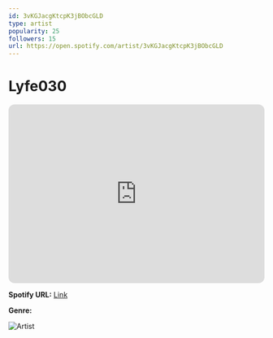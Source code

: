 ```yaml
---
id: 3vKGJacgKtcpK3jBObcGLD
type: artist
popularity: 25
followers: 15
url: https://open.spotify.com/artist/3vKGJacgKtcpK3jBObcGLD
---
```

# Lyfe030

<iframe style="border-radius:12px" src="https://open.spotify.com/embed/artist/3vKGJacgKtcpK3jBObcGLD" width="100%" height="352" frameBorder="0" allowfullscreen="" allow="autoplay; clipboard-write; encrypted-media; fullscreen; picture-in-picture" loading="lazy"></iframe>

**Spotify URL:** [Link](https://open.spotify.com/artist/3vKGJacgKtcpK3jBObcGLD)

**Genre:** 

![Artist](https://i.scdn.co/image/ab67616d0000b27343b8f12840d6a7c6b5fe7305)
